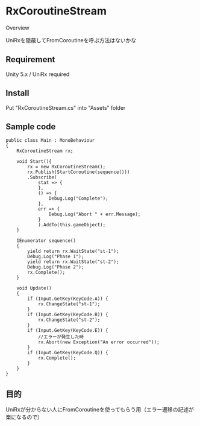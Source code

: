 # RxCoroutineStream

Overview

UniRxを隠蔽してFromCoroutineを呼ぶ方法はないかな

## Requirement

Unity 5.x / UniRx  required

## Install

Put "RxCoroutineStream.cs" into "Assets" folder

## Sample code

```
public class Main : MonoBehaviour
{
    RxCoroutineStream rx;
    
    void Start(){
        rx = new RxCoroutineStream();
        rx.Publish(StartCoroutine(sequence()))
        .Subscribe(
            stat => {
            },
            () => {
                Debug.Log("Complete");
            },
            err => { 
                Debug.Log("Abort " + err.Message);
            }
            ).AddTo(this.gameObject);
    }
        
    IEnumerator sequence()
    {
        yield return rx.WaitState("st-1");
        Debug.Log("Phase 1");
        yield return rx.WaitState("st-2");
        Debug.Log("Phase 2");
        rx.Complete();
    }

    void Update()
    {
        if (Input.GetKey(KeyCode.A)) {
            rx.ChangeState("st-1");
        }
        if (Input.GetKey(KeyCode.B)) {
            rx.ChangeState("st-2");
        }
        if (Input.GetKey(KeyCode.E)) {
            //エラーが発生した時
            rx.Abort(new Exception("An error occurred"));
        }
        if (Input.GetKey(KeyCode.Q)) {
            rx.Complete();
        }
    }
}
```

## 目的

UniRxが分からない人にFromCoroutineを使ってもらう用（エラー遷移の記述が楽になるので）

